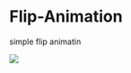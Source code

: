 Flip-Animation
==============

simple flip animatin


![](http://ww3.sinaimg.cn/large/005yyi5Jjw1enh8pg1os8g308v0gi7bz.gif
)
